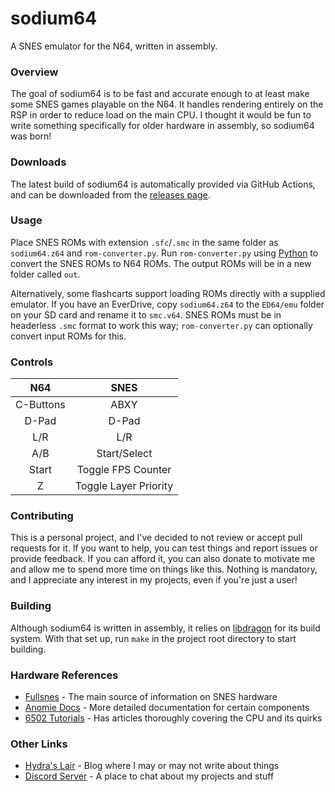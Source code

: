# sodium64
A SNES emulator for the N64, written in assembly.

### Overview
The goal of sodium64 is to be fast and accurate enough to at least make some SNES games playable on the N64. It handles
rendering entirely on the RSP in order to reduce load on the main CPU. I thought it would be fun to write something
specifically for older hardware in assembly, so sodium64 was born!

### Downloads
The latest build of sodium64 is automatically provided via GitHub Actions, and can be downloaded from the
[releases page](https://github.com/Hydr8gon/sodium64/releases).

### Usage
Place SNES ROMs with extension `.sfc`/`.smc` in the same folder as `sodium64.z64` and `rom-converter.py`. Run
`rom-converter.py` using [Python](https://www.python.org) to convert the SNES ROMs to N64 ROMs. The output ROMs will be
in a new folder called `out`.

Alternatively, some flashcarts support loading ROMs directly with a supplied emulator. If you have an EverDrive, copy
`sodium64.z64` to the `ED64/emu` folder on your SD card and rename it to `smc.v64`. SNES ROMs must be in headerless
`.smc` format to work this way; `rom-converter.py` can optionally convert input ROMs for this.

### Controls
|  **N64**  |       **SNES**        |
|:---------:|:---------------------:|
| C-Buttons |         ABXY          |
|   D-Pad   |         D-Pad         |
|    L/R    |          L/R          |
|    A/B    |     Start/Select      |
|   Start   |  Toggle FPS Counter   |
|     Z     | Toggle Layer Priority |

### Contributing
This is a personal project, and I've decided to not review or accept pull requests for it. If you want to help, you can
test things and report issues or provide feedback. If you can afford it, you can also donate to motivate me and allow me
to spend more time on things like this. Nothing is mandatory, and I appreciate any interest in my projects, even if
you're just a user!

### Building
Although sodium64 is written in assembly, it relies on [libdragon](https://github.com/DragonMinded/libdragon.git) for
its build system. With that set up, run `make` in the project root directory to start building.

### Hardware References
* [Fullsnes](https://problemkaputt.de/fullsnes.htm) - The main source of information on SNES hardware
* [Anomie Docs](https://www.romhacking.net/community/548) - More detailed documentation for certain components
* [6502 Tutorials](http://6502.org/tutorials/) - Has articles thoroughly covering the CPU and its quirks

### Other Links
* [Hydra's Lair](https://hydr8gon.github.io) - Blog where I may or may not write about things
* [Discord Server](https://discord.gg/JbNz7y4) - A place to chat about my projects and stuff
